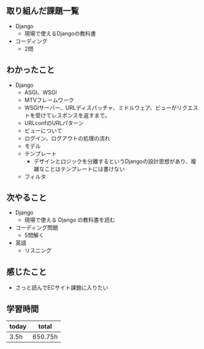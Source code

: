 ## 取り組んだ課題一覧
- Django
	- 現場で使えるDjangoの教科書
- コーディング
	- 2問
## わかったこと
- Django
	- ASGI、WSGI
	- MTVフレームワーク
	- WSGIサーバー、URLディスパッチャ、ミドルウェア、ビューがリクエストを受けてレスポンスを返すまで。
	- URLconfのURLパターン
	- ビューについて
	- ログイン、ログアウトの処理の流れ
	- モデル
	- テンプレート
		- デザインとロジックを分離するというDjangoの設計思想があり、複雑なことはテンプレートには書けない
	- フィルタ
## 次やること
- Django
	- 現場で使える Django の教科書を読む
- コーディング問題
	- 5問解く
- 英語
	- リスニング
## 感じたこと
- さっと読んでECサイト課題に入りたい
## 学習時間

| today | total   |
| ----- | ------- |
| 3.5h  | 650.75h |

